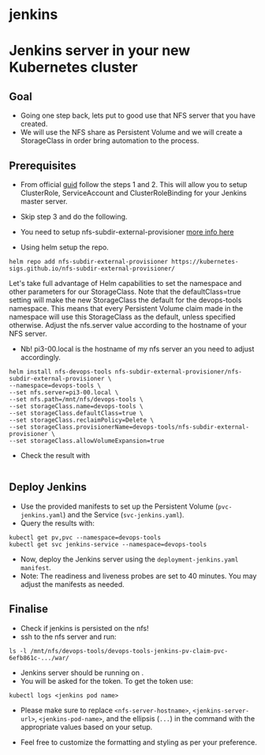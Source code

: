 # jenkins

# Jenkins server in your new Kubernetes cluster

## Goal

* Going one step back, lets put to good use that NFS server that you have created.
* We will use the NFS share as Persistent Volume and we will create a StorageClass in order bring automation to the process.

## Prerequisites

* From official [guid](https://www.jenkins.io/doc/book/installing/kubernetes/) follow the steps 1 and 2. This will allow you to setup ClusterRole, ServiceAccount and ClusterRoleBinding for your Jenkins master server.
* Skip step 3 and do the following.
* You need to setup nfs-subdir-external-provisioner [more info here](https://kubernetes.io/docs/concepts/storage/storage-classes/#nfs)

* Using helm setup the repo.

```
helm repo add nfs-subdir-external-provisioner https://kubernetes-sigs.github.io/nfs-subdir-external-provisioner/
```

Let's take full advantage of Helm capabilities to set the namespace and other parameters for our StorageClass. Note that the defaultClass=true setting will make the new StorageClass the default for the devops-tools namespace. This means that every Persistent Volume claim made in the namespace will use this StorageClass as the default, unless specified otherwise. Adjust the nfs.server value according to the hostname of your NFS server.

* Nb! pi3-00.local is the hostname of my nfs server an you need to adjust accordingly.

```
helm install nfs-devops-tools nfs-subdir-external-provisioner/nfs-subdir-external-provisioner \
--namespace=devops-tools \
--set nfs.server=pi3-00.local \
--set nfs.path=/mnt/nfs/devops-tools \
--set storageClass.name=devops-tools \
--set storageClass.defaultClass=true \
--set storageClass.reclaimPolicy=Delete \
--set storageClass.provisionerName=devops-tools/nfs-subdir-external-provisioner \
--set storageClass.allowVolumeExpansion=true
```

* Check the result with

```kubectl get pods --namespace=devops-tools
```

## Deploy Jenkins

* Use the provided manifests to set up the Persistent Volume (`pvc-jenkins.yaml`) and the Service (`svc-jenkins.yaml`).
* Query the results with:

```
kubectl get pv,pvc --namespace=devops-tools
kubectl get svc jenkins-service --namespace=devops-tools
```

* Now, deploy the Jenkins server using the `deployment-jenkins.yaml manifest`.
* Note: The readiness and liveness probes are set to 40 minutes. You may adjust the manifests as needed.

## Finalise

* Check if jenkins is persisted on the nfs!
* ssh to the nfs server and run:

```
ls -l /mnt/nfs/devops-tools/devops-tools-jenkins-pv-claim-pvc-6efb861c-.../war/
```

* Jenkins server should be running on <Worker-node IP:32000>.
* You will be asked for the token. To get the token use:

```
kubectl logs <jenkins pod name>
```

* Please make sure to replace `<nfs-server-hostname>`, `<jenkins-server-url>`, `<jenkins-pod-name>`, and the ellipsis (`...`) in the command with the appropriate values based on your setup.

* Feel free to customize the formatting and styling as per your preference.